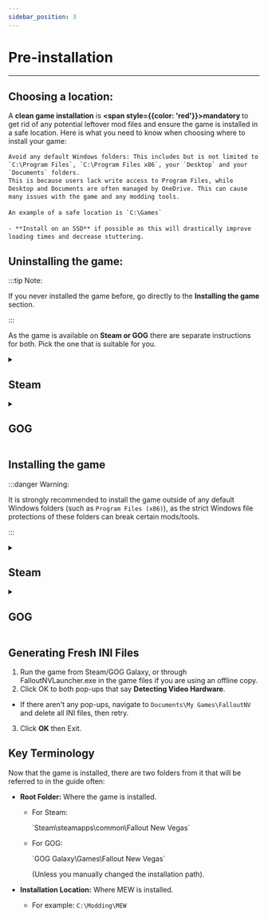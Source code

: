 ```yaml
---
sidebar_position: 3
---
```


# Pre-installation

---

## Choosing a location:

A **clean game installation** is <b> <span style={{color: 'red'}}>mandatory</span> </b>  to get rid of any potential leftover mod files and ensure the game is installed in a safe location. Here is what you need to know when choosing where to install your game:

    Avoid any default Windows folders: This includes but is not limited to `C:\Program Files`, `C:\Program Files x86`, your `Desktop` and your `Documents` folders.
    This is because users lack write access to Program Files, while Desktop and Documents are often managed by OneDrive. This can cause many issues with the game and any modding tools.

    An example of a safe location is `C:\Games`

    - **Install on an SSD** if possible as this will drastically improve loading times and decrease stuttering.

## Uninstalling the game:

:::tip Note:

If you never installed the game before, go directly to the **Installing the game** section. 

:::

As the game is available on **Steam or GOG** there are separate instructions for both. Pick the one that is suitable for you.

<details>

  <summary><h2>Steam</h2></summary>

1. Open Steam and go to your **Library**.
2. Find **Fallout: New Vegas** in the list.
3. Right-click on it and select **Manage** -> **Uninstall**.
4. Navigate to `Steam\steamapps\common` and, if present, delete the Fallout New Vegas folder.
5. Navigate to `Documents\My Games\FalloutNV` and delete all INI files inside it.

</details>

<details>

  <summary><h2>GOG</h2></summary>

1. Open GOG and go to your **Library**.
2. Find **Fallout: New Vegas** in the list.
3. Right-click on it and select **Manage Installation** -> **Uninstall**.
    - If you used an offline installer then run the **unins000.exe** file in the game's Root folder.
5. Navigate to `Documents\My Games\FalloutNV` and delete all INI files inside it.


</details>


## Installing the game


:::danger Warning:

It is strongly recommended to install the game outside of any default Windows folders (such as `Program Files (x86)`), as the strict Windows file protections of these folders can break certain mods/tools. 

:::

<details>

  <summary><h2>Steam</h2></summary>

In order to install the game outside of `Program Files (x86)` we will use a tool called **Steam Library Setup Tool** to create a **new Steam library folder** outside of any default Windows folders.

If you already have Steam installed outside of any default windows folders then go directly to step 1 of the next section and install the games to your custom Steam library. 

1. Completely exit out of Steam using Task Manager or System Tray.
<p> ![ExitingSteam](../static/img/ExitingSteam.png) </p>
2. Download the **steam_library_setup_tool-3.2.exe** file from [here](https://github.com/LostDragonist/steam-library-setup-tool/releases).
3. Once downloaded, run the file and add a new entry by clicking **Add Row**.
4. Type the chosen path under **Path**, e.g. `C:\Games\Steam`
5. Click **Accept** then **Yes**  if prompted to create a new folder.
6. The tool will ask to exit, select **OK** .
![SteamLibraryTool](../static/img/SteamLibraryToolSetup.webp)
<p></p>
1. Open Steam and go to your **Library**.
2. Find **Fallout: New Vegas** in the list and select **Install**.
3. Select the library folder created with the tool, which will be the **second** C:\ entry if you are installing on the main drive.
![SteamLocationPick](../static/img/SteamLocationPick.webp)
4. Select **Next** then wait for the install to finish.
- **If you still do not see your new library, restart your PC.**

</details>

<details>

  <summary><h2>GOG</h2></summary>

1. Open GOG and go to your **Library**.
2. Find **Fallout: New Vegas** in the list and select Install.
3. Set the Install to location to a location of your choice.
    - It is **required** to install the game outside of any default Windows folders (e.g., `Program Files x86`).

</details>

## Generating Fresh INI Files

1. Run the game from Steam/GOG Galaxy, or through FalloutNVLauncher.exe in the game files if you are using an offline copy.
2. Click OK to both pop-ups that say **Detecting Video Hardware**.
  - If there aren't any pop-ups, navigate to `Documents\My Games\FalloutNV` and delete all INI files, then retry.
3. Click **OK** then Exit.


## Key Terminology

Now that the game is installed, there are two folders from it that will be referred to in the guide often: 

- **Root Folder:** Where the game is installed.

  - For Steam:
    <p>`Steam\steamapps\common\Fallout New Vegas`</p>

  - For GOG:
    <p>`GOG Galaxy\Games\Fallout New Vegas`</p>
    (Unless you manually changed the installation path).

- **Installation Location:** Where MEW is installed.

  - For example: `C:\Modding\MEW`